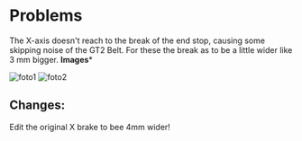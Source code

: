 # Problems
The X-axis doesn't reach to the break of the end stop, causing some skipping noise of the GT2 Belt. For these the break as to be a little wider like 3 mm bigger.
**Images***

![foto1](X-End-STOP\fotos\_SAM1096.jpg)
![foto2](X-End-STOP\fotos\_SAM1099.jpg)

## Changes:
Edit the original X brake to bee 4mm wider!